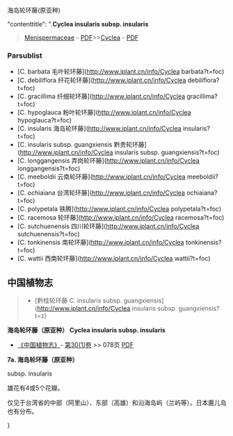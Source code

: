 海岛轮环藤(原亚种)

  

  "contenttitle": ".**Cyclea insularis subsp. insularis**

> [Menispermaceae](http://www.iplant.cn/info/Menispermaceae?t=foc) - [PDF](http://www.iplant.cn/foc/pdf/Menispermaceae.pdf)>>[Cyclea](http://www.iplant.cn/info/Cyclea?t=foc) - [PDF](http://www.iplant.cn/foc/pdf/Cyclea.pdf)

### Parsublist

* [C.  barbata  毛叶轮环藤](http://www.iplant.cn/info/Cyclea barbata?t=foc)
* [C.  debiliflora  纤花轮环藤](http://www.iplant.cn/info/Cyclea debiliflora?t=foc)
* [C.  gracillima  纤细轮环藤](http://www.iplant.cn/info/Cyclea gracillima?t=foc)
* [C.  hypoglauca  粉叶轮环藤](http://www.iplant.cn/info/Cyclea hypoglauca?t=foc)
* [C.  insularis  海岛轮环藤](http://www.iplant.cn/info/Cyclea insularis?t=foc)
* [C.  insularis subsp. guangxiensis  黔贵轮环藤](http://www.iplant.cn/info/Cyclea insularis subsp. guangxiensis?t=foc)
* [C.  longgangensis  弄岗轮环藤](http://www.iplant.cn/info/Cyclea longgangensis?t=foc)
* [C.  meeboldii  云南轮环藤](http://www.iplant.cn/info/Cyclea meeboldii?t=foc)
* [C.  ochiaiana  台湾轮环藤](http://www.iplant.cn/info/Cyclea ochiaiana?t=foc)
* [C.  polypetala  铁腾](http://www.iplant.cn/info/Cyclea polypetala?t=foc)
* [C.  racemosa  轮环藤](http://www.iplant.cn/info/Cyclea racemosa?t=foc)
* [C.  sutchuenensis  四川轮环藤](http://www.iplant.cn/info/Cyclea sutchuenensis?t=foc)
* [C.  tonkinensis  南轮环藤](http://www.iplant.cn/info/Cyclea tonkinensis?t=foc)
* [C.  wattii  西南轮环藤](http://www.iplant.cn/info/Cyclea wattii?t=foc)

## 中国植物志

> * [黔桂轮环藤  C.  insularis subsp. guangxiensis](http://www.iplant.cn/info/Cyclea insularis subsp. guangxiensis?t=z)


**海岛轮环藤（原亚种） Cyclea insularis subsp. insularis**

* [《中国植物志》](http://www.iplant.cn/frps)- [第30(1)卷](http://www.iplant.cn/frps/vol/30(1)) >> 078页 [PDF](http://www.iplant.cn/frps/pdf/30(1)/078c.PDF)


**7a. 海岛轮环藤（原亚种）**

subsp. insularis

雄花有4或5个花瓣。

仅见于台湾省的中部（阿里山）、东部（高雄）和沿海岛屿（兰屿等）。日本鹿儿岛也有分布。

}